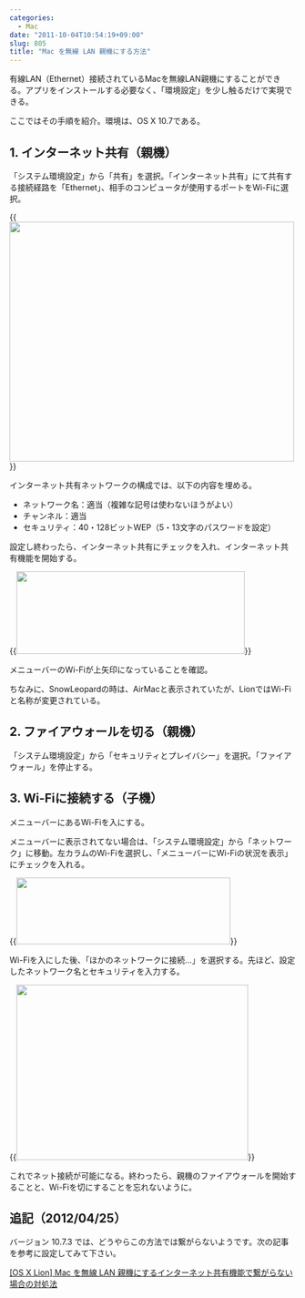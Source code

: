 ```yaml
---
categories:
  - Mac
date: "2011-10-04T10:54:19+09:00"
slug: 805
title: "Mac を無線 LAN 親機にする方法"
---
```


有線LAN（Ethernet）接続されているMacを無線LAN親機にすることができる。アプリをインストールする必要なく、「環境設定」を少し触るだけで実現できる。

ここではその手順を紹介。環境は、OS X 10.7である。

## 1. インターネット共有（親機）

「システム環境設定」から「共有」を選択。「インターネット共有」にて共有する接続経路を「Ethernet」、相手のコンピュータが使用するポートをWi-Fiに選択。

{{<img alt="" src="/images/2011/10/0805_1.jpg" width="500" height="421">}}

インターネット共有ネットワークの構成では、以下の内容を埋める。

* ネットワーク名：適当（複雑な記号は使わないほうがよい）
* チャンネル：適当
* セキュリティ：40・128ビットWEP（5・13文字のパスワードを設定）

設定し終わったら、インターネット共有にチェックを入れ、インターネット共有機能を開始する。

{{<img alt="" src="/images/2011/10/0805_2.jpg" width="401" height="145">}}

メニューバーのWi-Fiが上矢印になっていることを確認。

ちなみに、SnowLeopardの時は、AirMacと表示されていたが、LionではWi-Fiと名称が変更されている。

## 2. ファイアウォールを切る（親機）

「システム環境設定」から「セキュリティとプレイバシー」を選択。「ファイアウォール」を停止する。

## 3. Wi-Fiに接続する（子機）

メニューバーにあるWi-Fiを入にする。

メニューバーに表示されてない場合は、「システム環境設定」から「ネットワーク」に移動。左カラムのWi-Fiを選択し、「メニューバーにWi-Fiの状況を表示」にチェックを入れる。

{{<img alt="" src="/images/2011/10/0805_3.png" width="376" height="117">}}

Wi-Fiを入にした後、「ほかのネットワークに接続...」を選択する。先ほど、設定したネットワーク名とセキュリティを入力する。

{{<img alt="" src="/images/2011/10/0805_4.png" width="407" height="308">}}

これでネット接続が可能になる。終わったら、親機のファイアウォールを開始することと、Wi-Fiを切にすることを忘れないように。

## 追記（2012/04/25）

バージョン 10.7.3 では、どうやらこの方法では繋がらないようです。次の記事を参考に設定してみて下さい。

[[OS X Lion] Mac を無線 LAN 親機にするインターネット共有機能で繋がらない場合の対処法](http://rakuishi.com/archives/3516/)
